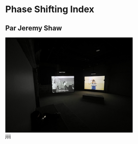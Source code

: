 # Phase Shifting Index
## Par Jeremy Shaw
<img width="400" src="medias/vue_de_deux_ecrans.png">

<br>
jijij

